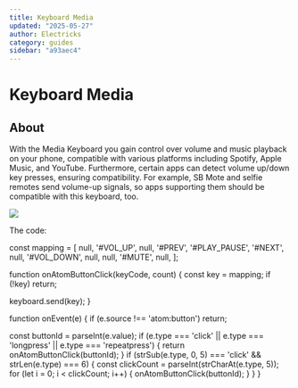 ```yaml
---
title: Keyboard Media
updated: "2025-05-27"
author: Electricks
category: guides
sidebar: "a93aec4"
---
```


# Keyboard Media

## About

 
 
 
 
 With the Media Keyboard you gain control over volume and music playback on your phone, compatible with various platforms including Spotify, Apple Music, and YouTube. Furthermore, certain apps can detect volume up/down key presses, ensuring compatibility. For example, SB Mote and selfie remotes send volume-up signals, so apps supporting them should be compatible with this keyboard, too.

 
 
 
 
 

![](https://electricks.info/wp-content/uploads/2024/07/media-controls-1024x426.jpg)

 
 
 
 
 The code:

 
 
 
 
 
 
 
 const mapping = [
 null, '#VOL_UP', null,
 '#PREV', '#PLAY_PAUSE', '#NEXT',
 null, '#VOL_DOWN', null,
 null, '#MUTE', null,
];

function onAtomButtonClick(keyCode, count) {
 const key = mapping;
 if (!key) return;
 
 keyboard.send(key);
}

function onEvent(e) {
 if (e.source !== 'atom:button') return;

 const buttonId = parseInt(e.value);
 if (e.type === 'click' || e.type === 'longpress' || e.type === 'repeatpress') {
 return onAtomButtonClick(buttonId);
 }
 if (strSub(e.type, 0, 5) === 'click' && strLen(e.type) === 6) {
 const clickCount = parseInt(strCharAt(e.type, 5));
 for (let i = 0; i < clickCount; i++) {
 onAtomButtonClick(buttonId);
 }
 }
}